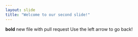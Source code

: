 ```yaml
---
layout: slide
title: "Welcome to our second slide!"
---
```

**bold** new file with pull request
Use the left arrow to go back!
